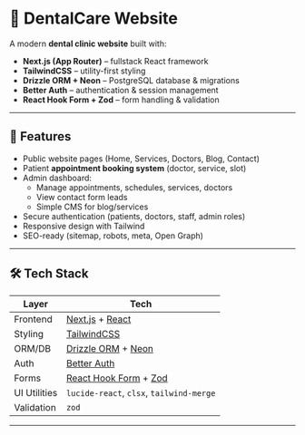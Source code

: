 # 🦷 DentalCare Website

A modern **dental clinic website** built with:

- **Next.js (App Router)** – fullstack React framework
- **TailwindCSS** – utility-first styling
- **Drizzle ORM + Neon** – PostgreSQL database & migrations
- **Better Auth** – authentication & session management
- **React Hook Form + Zod** – form handling & validation

---

## 📑 Features

- Public website pages (Home, Services, Doctors, Blog, Contact)
- Patient **appointment booking system** (doctor, service, slot)
- Admin dashboard:
  - Manage appointments, schedules, services, doctors
  - View contact form leads
  - Simple CMS for blog/services
- Secure authentication (patients, doctors, staff, admin roles)
- Responsive design with Tailwind
- SEO-ready (sitemap, robots, meta, Open Graph)

---

## 🛠️ Tech Stack

| Layer        | Tech                                                                      |
| ------------ | ------------------------------------------------------------------------- |
| Frontend     | [Next.js](https://nextjs.org/) + [React](https://react.dev/)              |
| Styling      | [TailwindCSS](https://tailwindcss.com/)                                   |
| ORM/DB       | [Drizzle ORM](https://orm.drizzle.team/) + [Neon](https://neon.tech/)     |
| Auth         | [Better Auth](https://better-auth.com/)                                   |
| Forms        | [React Hook Form](https://react-hook-form.com/) + [Zod](https://zod.dev/) |
| UI Utilities | `lucide-react`, `clsx`, `tailwind-merge`                                  |
| Validation   | `zod`                                                                     |

---

<!-- | Deployment   | [Vercel](https://vercel.com/) | -->

